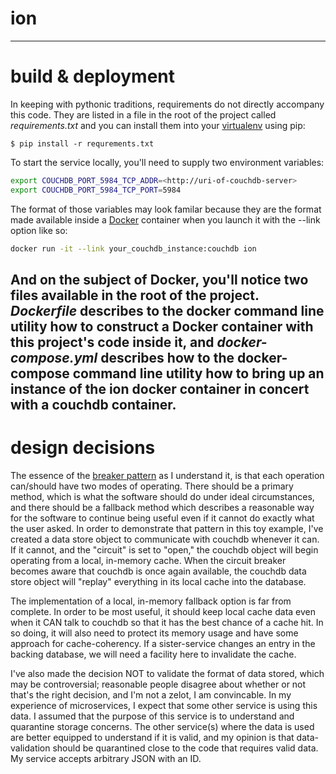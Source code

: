 # ion
---
# build & deployment
In keeping with pythonic traditions, requirements do not directly accompany this code. They are listed in a file in the root of the project called *requirements.txt* and you can install them into your [virtualenv](https://virtualenv.pypa.io/en/stable/) using pip:
```
$ pip install -r requrements.txt
```

To start the service locally, you'll need to supply two environment variables:
```bash
export COUCHDB_PORT_5984_TCP_ADDR=<http://uri-of-couchdb-server>
export COUCHDB_PORT_5984_TCP_PORT=5984
```
The format of those variables may look familar because they are the format made available inside a [Docker](https://www.docker.com/) container when you launch it with the --link option like so:
```bash
docker run -it --link your_couchdb_instance:couchdb ion
```
And on the subject of Docker, you'll notice two files available in the root of the project. *Dockerfile* describes to the docker command line utility how to construct a Docker container with this project's code inside it, and *docker-compose.yml* describes how to the docker-compose command line utility how to bring up an instance of the ion docker container in concert with a couchdb container.
---
# design decisions
The essence of the [breaker pattern](http://martinfowler.com/bliki/CircuitBreaker.html) as I understand it, is that each operation can/should have two modes of operating. There should be a primary method, which is what the software should do under ideal circumstances, and there should be a fallback method which describes a reasonable way for the software to continue being useful even if it cannot do exactly what the user asked. In order to demonstrate that pattern in this toy example, I've created a data store object to communicate with couchdb whenever it can. If it cannot, and the "circuit" is set to "open," the couchdb object will begin operating from a local, in-memory cache. When the circuit breaker becomes aware that couchdb is once again available, the couchdb data store object will "replay" everything in its local cache into the database.

The implementation of a local, in-memory fallback option is far from complete. In order to be most useful, it should keep local cache data even when it CAN talk to couchdb so that it has the best chance of a cache hit. In so doing, it will also need to protect its memory usage and have some approach for cache-coherency. If a sister-service changes an entry in the backing database, we will need a facility here to invalidate the cache.

I've also made the decision NOT to validate the format of data stored, which may be controversial; reasonable people disagree about whether or not that's the right decision, and I'm not a zelot, I am convincable. In my experience of microservices, I expect that some other service is using this data. I assumed that the purpose of this service is to understand and quarantine storage concerns. The other service(s) where the data is used are better equipped to understand if it is valid, and my opinion is that data-validation should be quarantined close to the code that requires valid data. My service accepts arbitrary JSON with an ID.
